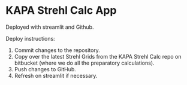 # KAPA Strehl Calc App

Deployed with streamlit and Github.

Deploy instructions:

1. Commit changes to the repository.
2. Copy over the latest Strehl Grids from the KAPA Strehl Calc repo on
bitbucket (where we do all the preparatory calculations).
3. Push changes to GitHub.
4. Refresh on streamlit if necessary.


